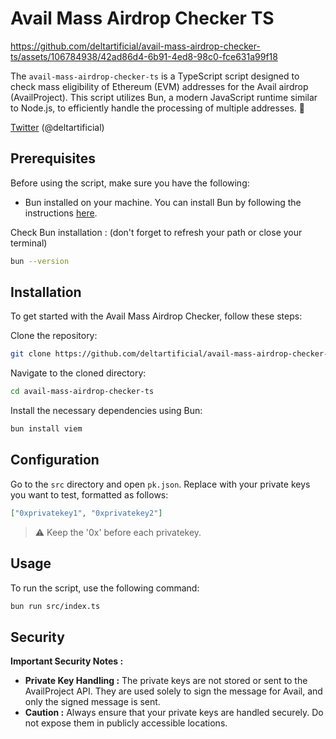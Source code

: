# Avail Mass Airdrop Checker TS 


https://github.com/deltartificial/avail-mass-airdrop-checker-ts/assets/106784938/42ad86d4-6b91-4ed8-98c0-fce631a99f18


The `avail-mass-airdrop-checker-ts` is a TypeScript script designed to check mass eligibility of Ethereum (EVM) addresses for the Avail airdrop (AvailProject). This script utilizes Bun, a modern JavaScript runtime similar to Node.js, to efficiently handle the processing of multiple addresses. 💙

[Twitter](https://twitter.com/deltartificial) (@deltartificial)

## Prerequisites

Before using the script, make sure you have the following:
- Bun installed on your machine. You can install Bun by following the instructions [here](https://bun.sh/docs/installation).

Check Bun installation : 
(don't forget to refresh your path or close your terminal)
```bash
bun --version
```

## Installation

To get started with the Avail Mass Airdrop Checker, follow these steps:

Clone the repository:
```bash
git clone https://github.com/deltartificial/avail-mass-airdrop-checker-ts
```

Navigate to the cloned directory:
```bash
cd avail-mass-airdrop-checker-ts
```

Install the necessary dependencies using Bun:
```bash
bun install viem
```


## Configuration

Go to the `src` directory and open `pk.json`.
Replace with your private keys you want to test, formatted as follows:
```json
["0xprivatekey1", "0xprivatekey2"]
```

> ⚠️ Keep the '0x' before each privatekey.

## Usage

To run the script, use the following command:
```bash
bun run src/index.ts
```

## Security

**Important Security Notes :**
- **Private Key Handling :** The private keys are not stored or sent to the AvailProject API. They are used solely to sign the message for Avail, and only the signed message is sent.
- **Caution :** Always ensure that your private keys are handled securely. Do not expose them in publicly accessible locations.
